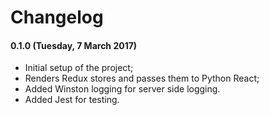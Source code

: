 # Changelog

#### 0.1.0 (Tuesday, 7 March 2017)

- Initial setup of the project;
- Renders Redux stores and passes them to Python React;
- Added Winston logging for server side logging.
- Added Jest for testing.
